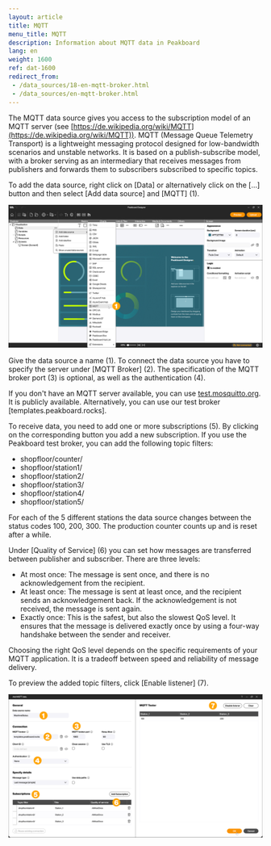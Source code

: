 ```yaml
---
layout: article
title: MQTT
menu_title: MQTT
description: Information about MQTT data in Peakboard
lang: en
weight: 1600
ref: dat-1600
redirect_from:
 - /data_sources/18-en-mqtt-broker.html
 - /data_sources/en-mqtt-broker.html
---
```


The MQTT data source gives you access to the subscription model of an MQTT server (see [https://de.wikipedia.org/wiki/MQTT](https://de.wikipedia.org/wiki/MQTT)).
MQTT (Message Queue Telemetry Transport) is a lightweight messaging protocol designed for low-bandwidth scenarios and unstable networks. It is based on a publish-subscribe model, with a broker serving as an intermediary that receives messages from publishers and forwards them to subscribers subscribed to specific topics.

To add the data source, right click on [Data] or alternatively click on the [...] button and then select [Add data source] and [MQTT] (1).

![Add MQTT](/assets/images/data-sources/mqtt-broker/en_mqtt-01.png)

Give the data source a name (1). To connect the data source you have to specify the server under [MQTT Broker] (2). The specification of the MQTT broker port (3) is optional, as well as the authentication (4).

If you don't have an MQTT server available, you can use [test.mosquitto.org](http://test.mosquitto.org/). It is publicly available. Alternatively, you can use our test broker [templates.peakboard.rocks].

To receive data, you need to add one or more subscriptions (5). By clicking on the corresponding button you add a new subscription. If you use the Peakboard test broker, you can add the following topic filters:

* shopfloor/counter/
* shopfloor/station1/
* shopfloor/station2/
* shopfloor/station3/
* shopfloor/station4/
* shopfloor/station5/

For each of the 5 different stations the data source changes between the status codes 100, 200, 300. The production counter counts up and is reset after a while.

Under [Quality of Service] (6) you can set how messages are transferred between publisher and subscriber.
There are three levels:

* At most once: The message is sent once, and there is no acknowledgement from the recipient.
* At least once: The message is sent at least once, and the recipient sends an acknowledgement back. If the acknowledgement is not received, the message is sent again.
* Exactly once: This is the safest, but also the slowest QoS level. It ensures that the message is delivered exactly once by using a four-way handshake between the sender and receiver.

Choosing the right QoS level depends on the specific requirements of your MQTT application. It is a tradeoff between speed and reliability of message delivery.

To preview the added topic filters, click [Enable listener] (7).

![Configure MQTT](/assets/images/data-sources/mqtt-broker/en_mqtt-02.png)
